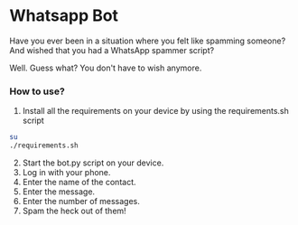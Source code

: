 # Whatsapp Bot
  
Have you ever been in a situation where you felt like spamming someone? 
And wished that you had a WhatsApp spammer script?
  
Well. Guess what? You don't have to wish anymore.
  
### How to use?
1. Install all the requirements on your device by using the requirements.sh script  
```bash
su
./requirements.sh
```
2. Start the bot.py script on your device.   
3. Log in with your phone.  
4. Enter the name of the contact.  
5. Enter the message.  
6. Enter the number of messages.
7. Spam the heck out of them!  
